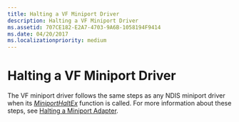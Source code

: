 ```yaml
---
title: Halting a VF Miniport Driver
description: Halting a VF Miniport Driver
ms.assetid: 707CE182-E2A7-4703-9A6B-1058194F9414
ms.date: 04/20/2017
ms.localizationpriority: medium
---
```


# Halting a VF Miniport Driver


The VF miniport driver follows the same steps as any NDIS miniport driver when its [*MiniportHaltEx*](https://msdn.microsoft.com/library/windows/hardware/ff559388) function is called. For more information about these steps, see [Halting a Miniport Adapter](halting-a-miniport-adapter.md).

 

 





